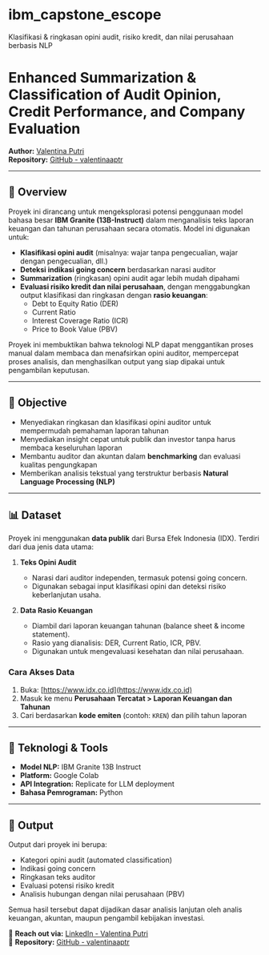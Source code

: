 # ibm_capstone_escope
Klasifikasi &amp; ringkasan opini audit, risiko kredit, dan nilai perusahaan berbasis NLP
# Enhanced Summarization & Classification of Audit Opinion, Credit Performance, and Company Evaluation

**Author:** [Valentina Putri](https://linkedin.com/in/valentinaputri)  
**Repository:** [GitHub - valentinaaptr](https://github.com/valentinaaptr)

---

## 🧠 Overview

Proyek ini dirancang untuk mengeksplorasi potensi penggunaan model bahasa besar **IBM Granite (13B-Instruct)** dalam menganalisis teks laporan keuangan dan tahunan perusahaan secara otomatis. Model ini digunakan untuk:

- **Klasifikasi opini audit** (misalnya: wajar tanpa pengecualian, wajar dengan pengecualian, dll.)
- **Deteksi indikasi going concern** berdasarkan narasi auditor
- **Summarization** (ringkasan) opini audit agar lebih mudah dipahami
- **Evaluasi risiko kredit dan nilai perusahaan**, dengan menggabungkan output klasifikasi dan ringkasan dengan **rasio keuangan**:  
  - Debt to Equity Ratio (DER)  
  - Current Ratio  
  - Interest Coverage Ratio (ICR)  
  - Price to Book Value (PBV)

Proyek ini membuktikan bahwa teknologi NLP dapat menggantikan proses manual dalam membaca dan menafsirkan opini auditor, mempercepat proses analisis, dan menghasilkan output yang siap dipakai untuk pengambilan keputusan.

---

## 🎯 Objective

- Menyediakan ringkasan dan klasifikasi opini auditor untuk mempermudah pemahaman laporan tahunan
- Menyediakan insight cepat untuk publik dan investor tanpa harus membaca keseluruhan laporan
- Membantu auditor dan akuntan dalam **benchmarking** dan evaluasi kualitas pengungkapan
- Memberikan analisis tekstual yang terstruktur berbasis **Natural Language Processing (NLP)**

---

## 📊 Dataset

Proyek ini menggunakan **data publik** dari Bursa Efek Indonesia (IDX). Terdiri dari dua jenis data utama:

1. **Teks Opini Audit**
   - Narasi dari auditor independen, termasuk potensi going concern.
   - Digunakan sebagai input klasifikasi opini dan deteksi risiko keberlanjutan usaha.

2. **Data Rasio Keuangan**
   - Diambil dari laporan keuangan tahunan (balance sheet & income statement).
   - Rasio yang dianalisis: DER, Current Ratio, ICR, PBV.
   - Digunakan untuk mengevaluasi kesehatan dan nilai perusahaan.

### Cara Akses Data
1. Buka: [https://www.idx.co.id](https://www.idx.co.id)  
2. Masuk ke menu **Perusahaan Tercatat > Laporan Keuangan dan Tahunan**  
3. Cari berdasarkan **kode emiten** (contoh: `KREN`) dan pilih tahun laporan

---

## 🔧 Teknologi & Tools

- **Model NLP:** IBM Granite 13B Instruct
- **Platform:** Google Colab
- **API Integration:** Replicate for LLM deployment
- **Bahasa Pemrograman:** Python

---

## 📝 Output

Output dari proyek ini berupa:

- Kategori opini audit (automated classification)
- Indikasi going concern
- Ringkasan teks auditor
- Evaluasi potensi risiko kredit
- Analisis hubungan dengan nilai perusahaan (PBV)

Semua hasil tersebut dapat dijadikan dasar analisis lanjutan oleh analis keuangan, akuntan, maupun pengambil kebijakan investasi.


📩 **Reach out via:** [LinkedIn - Valentina Putri](https://linkedin.com/in/valentinaputri)  
📁 **Repository:** [GitHub - valentinaaptr](https://github.com/valentinaaptr)

